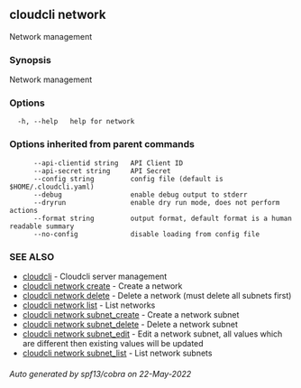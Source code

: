 ## cloudcli network

Network management

### Synopsis

Network management

### Options

```
  -h, --help   help for network
```

### Options inherited from parent commands

```
      --api-clientid string   API Client ID
      --api-secret string     API Secret
      --config string         config file (default is $HOME/.cloudcli.yaml)
      --debug                 enable debug output to stderr
      --dryrun                enable dry run mode, does not perform actions
      --format string         output format, default format is a human readable summary
      --no-config             disable loading from config file
```

### SEE ALSO

* [cloudcli](cloudcli.md)	 - Cloudcli server management
* [cloudcli network create](cloudcli_network_create.md)	 - Create a network
* [cloudcli network delete](cloudcli_network_delete.md)	 - Delete a network (must delete all subnets first)
* [cloudcli network list](cloudcli_network_list.md)	 - List networks
* [cloudcli network subnet_create](cloudcli_network_subnet_create.md)	 - Create a network subnet
* [cloudcli network subnet_delete](cloudcli_network_subnet_delete.md)	 - Delete a network subnet
* [cloudcli network subnet_edit](cloudcli_network_subnet_edit.md)	 - Edit a network subnet, all values which are different then existing values will be updated
* [cloudcli network subnet_list](cloudcli_network_subnet_list.md)	 - List network subnets

###### Auto generated by spf13/cobra on 22-May-2022
